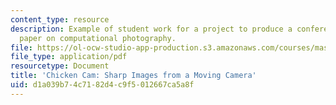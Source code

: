 ```yaml
---
content_type: resource
description: Example of student work for a project to produce a conference quality
  paper on computational photography.
file: https://ol-ocw-studio-app-production.s3.amazonaws.com/courses/mas-531-computational-camera-and-photography-fall-2009/d1a039b74c7182d4c9f5012667ca5a8f_MITMAS_531F09_proj3_paper.pdf
file_type: application/pdf
resourcetype: Document
title: 'Chicken Cam: Sharp Images from a Moving Camera'
uid: d1a039b7-4c71-82d4-c9f5-012667ca5a8f
---
```

